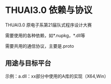 # THUAI3.0 依赖与协议
THUAI3.0 原电子系第21届队式程序设计大赛

需要使用的各种依赖，如*.nupkg，*.dll等

需要共用的通信协议，主要是.proto

## 用途与目标平台
示例：a.dll：xx部分中使用的A库的实现（X64,Win）